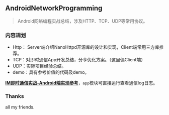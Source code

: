 ## AndroidNetworkProgramming
> Android网络编程实战总结，涉及HTTP、TCP、UDP等常用协议。



### 内容规划

- Http： Server端介绍NanoHttpd开源库的设计和实现，Client端常用三方库推荐。
- TCP：对即时通信App开发总结，分享优化方案。（这里偏Client端）
- UDP：实际项目经验总结。
- demo：具有参考价值的代码及demo。



[**IM即时通信实战-Android端实现参考**](https://github.com/yangjiantao/AndroidNetworkProgramming/blob/master/socketclient/readme.md)，`app`模块可直接运行查看通信log日志。

### Thanks
all my friends.

